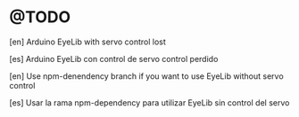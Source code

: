 # @TODO

[en] Arduino EyeLib with servo control lost

[es] Arduino EyeLib con control de servo control perdido


[en] Use npm-denendency branch if you want to use EyeLib without servo control

[es] Usar la rama npm-dependency para utilizar EyeLib sin control del servo
